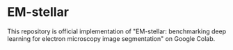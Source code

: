 # EM-stellar
This repository is official implementation of "EM-stellar: benchmarking deep learning for electron microscopy image segmentation" on Google Colab.
